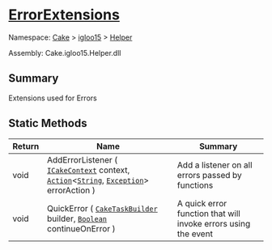 # [ErrorExtensions](./ErrorExtensions.md)

Namespace: [Cake]() > [igloo15]() > [Helper](./README.md)

Assembly: Cake.igloo15.Helper.dll

## Summary
Extensions used for Errors

## Static Methods

| Return | Name | Summary | 
| --- | --- | --- | 
| void | AddErrorListener ( [`ICakeContext`](./ErrorExtensions.md) context, [`Action`](https://docs.microsoft.com/en-us/dotnet/api/System.Action-2)\<[`String`](https://docs.microsoft.com/en-us/dotnet/api/System.String), [`Exception`](https://docs.microsoft.com/en-us/dotnet/api/System.Exception)> errorAction ) | Add a listener on all errors passed by functions | 
| void | QuickError ( [`CakeTaskBuilder`](./ErrorExtensions.md) builder, [`Boolean`](https://docs.microsoft.com/en-us/dotnet/api/System.Boolean) continueOnError ) | A quick error function that will invoke errors using the event | 


